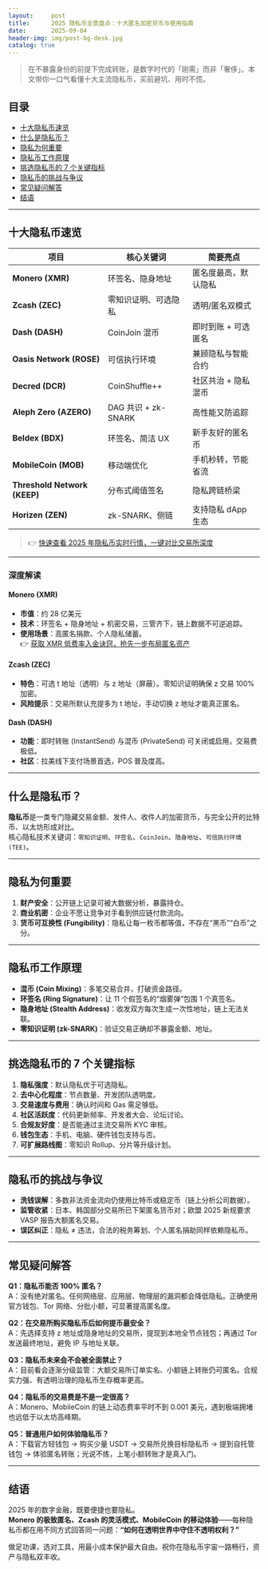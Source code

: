 ```yaml
---
layout:     post
title:      2025 隐私币全景盘点：十大匿名加密货币与使用指南
date:       2025-09-04
header-img: img/post-bg-desk.jpg
catalog: true
---
```


> 在不暴露身份的前提下完成转账，是数字时代的「刚需」而非「奢侈」。本文带你一口气看懂十大主流隐私币，买前避坑、用时不慌。

## 目录
- [十大隐私币速览](#十大隐私币速览)
- [什么是隐私币？](#什么是隐私币)
- [隐私为何重要](#隐私为何重要)
- [隐私币工作原理](#隐私币工作原理)
- [挑选隐私币的 7 个关键指标](#挑选隐私币的-7-个关键指标)
- [隐私币的挑战与争议](#隐私币的挑战与争议)
- [常见疑问解答](#常见疑问解答)
- [结语](#结语)

---

## 十大隐私币速览

| 项目 | 核心关键词 | 简要亮点 |
|------|-----------|---------|
| **Monero (XMR)** | 环签名、隐身地址 | 匿名度最高，默认隐私 |
| **Zcash (ZEC)** | 零知识证明、可选隐私 | 透明/匿名双模式 |
| **Dash (DASH)** | CoinJoin 混币 | 即时到账 + 可选匿名 |
| **Oasis Network (ROSE)** | 可信执行环境 | 兼顾隐私与智能合约 |
| **Decred (DCR)** | CoinShuffle++ | 社区共治 + 隐私混币 |
| **Aleph Zero (AZERO)** | DAG 共识 + zk-SNARK | 高性能又防追踪 |
| **Beldex (BDX)** | 环签名、简洁 UX | 新手友好的匿名币 |
| **MobileCoin (MOB)** | 移动端优化 | 手机秒转，节能省流 |
| **Threshold Network (KEEP)** | 分布式阈值签名 | 隐私跨链桥梁 |
| **Horizen (ZEN)** | zk-SNARK、侧链 | 支持隐私 dApp 生态 |

> 👉 [快速查看 2025 年隐私币实时行情，一键对比交易所深度](https://okxdog.com/)

---

### 深度解读

#### Monero (XMR)
- **市值**：约 28 亿美元  
- **技术**：环签名 + 隐身地址 + 机密交易，三管齐下，链上数据不可逆追踪。  
- **使用场景**：高匿名捐款、个人隐私储蓄。  
👉 [获取 XMR 低费率入金诀窍，抢先一步布局匿名资产](https://okxdog.com/)

#### Zcash (ZEC)
- **特色**：可选 t 地址（透明）与 z 地址（屏蔽）。零知识证明确保 z 交易 100% 加密。  
- **风险提示**：交易所默认充提多为 t 地址，手动切换 z 地址才能真正匿名。

#### Dash (DASH)
- **功能**：即时转账 (InstantSend) 与混币 (PrivateSend) 可关闭或启用，交易费极低。  
- **社区**：拉美线下支付场景首选，POS 普及度高。

---

## 什么是隐私币？

**隐私币**是一类专门隐藏交易金额、发件人、收件人的加密货币，与完全公开的比特币、以太坊形成对比。  
核心隐私技术关键词：`零知识证明`、`环签名`、`CoinJoin`、`隐身地址`、`可信执行环境 (TEE)`。

---

## 隐私为何重要

1. **财产安全**：公开链上记录可被大数据分析，暴露持仓。  
2. **商业机密**：企业不愿让竞争对手看到供应链付款流向。  
3. **货币可互换性 (Fungibility)**：隐私让每一枚币都等值，不存在“黑币”“白币”之分。

---

## 隐私币工作原理

- **混币 (Coin Mixing)**：多笔交易合并，打破资金路径。  
- **环签名 (Ring Signature)**：让 11 个假签名的“烟雾弹”包围 1 个真签名。  
- **隐身地址 (Stealth Address)**：收发双方每次生成一次性地址，链上无法关联。  
- **零知识证明 (zk-SNARK)**：验证交易正确却不暴露金额、地址。

---

## 挑选隐私币的 7 个关键指标

1. **隐私强度**：默认隐私优于可选隐私。  
2. **去中心化程度**：节点数量、开发团队透明度。  
3. **交易速度与费用**：确认时间和 Gas 需足够低。  
4. **社区活跃度**：代码更新频率、开发者大会、论坛讨论。  
5. **合规友好度**：是否能通过主流交易所 KYC 审核。  
6. **钱包生态**：手机、电脑、硬件钱包支持与否。  
7. **可扩展路线图**：零知识 Rollup、分片等升级计划。

---

## 隐私币的挑战与争议

- **洗钱误解**：多数非法资金流向仍使用比特币或稳定币（链上分析公司数据）。  
- **监管收紧**：日本、韩国部分交易所已下架匿名货币对；欧盟 2025 新规要求 VASP 报告大额匿名交易。  
- **误区纠正**：隐私 ≠ 违法，合法的税务筹划、个人匿名捐助同样依赖隐私币。

---

## 常见疑问解答

**Q1：隐私币能否 100% 匿名？**  
A：没有绝对匿名。任何网络层、应用层、物理层的漏洞都会降低隐私。正确使用官方钱包、Tor 网络、分批小额，可显著提高匿名度。

**Q2：在交易所购买隐私币后如何提币最安全？**  
A：先选择支持 z 地址或隐身地址的交易所，提现到本地全节点钱包；再通过 Tor 发送最终地址，避免 IP 与地址关联。

**Q3：隐私币未来会不会被全面禁止？**  
A：目前看会逐渐分级监管：大额交易所订单实名、小额链上转账仍可匿名。合规实力强、有透明治理的隐私币生存概率更高。

**Q4：隐私币的交易费是不是一定很高？**  
A：Monero、MobileCoin 的链上动态费率平时不到 0.001 美元，遇到极端拥堵也远低于以太坊高峰期。

**Q5：普通用户如何体验隐私币？**  
A：下载官方轻钱包 → 购买少量 USDT → 交易所兑换目标隐私币 → 提到自托管钱包 → 体验匿名转账；光说不练，上笔小额转账才是真入门。

---

## 结语

2025 年的数字金融，既要便捷也要隐私。  
**Monero 的极致匿名、Zcash 的灵活模式、MobileCoin 的移动体验**——每种隐私币都在用不同方式回答同一问题：**“如何在透明世界中守住不透明权利？”**  

做足功课，选对工具，用最小成本保护最大自由。祝你在隐私币宇宙一路畅行，资产与隐私双丰收。